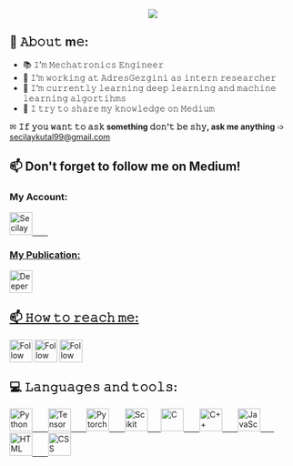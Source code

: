 <p align="center"><img src="https://user-images.githubusercontent.com/52993055/119868358-9e931080-bf27-11eb-97f8-d7f7e734ecec.gif" /></p>


## :book: 𝙰𝚋𝚘𝚞𝚝 m𝚎:
- 📚 𝙸’𝚖 𝙼𝚎𝚌𝚑𝚊𝚝𝚛𝚘𝚗𝚒𝚌𝚜 𝙴𝚗𝚐𝚒𝚗𝚎𝚎𝚛
- 💼 𝙸’𝚖 𝚠𝚘𝚛𝚔𝚒𝚗𝚐 𝚊𝚝 𝙰𝚍𝚛𝚎𝚜𝙶𝚎𝚣𝚐𝚒𝚗𝚒 𝚊𝚜 𝚒𝚗𝚝𝚎𝚛𝚗 𝚛𝚎𝚜𝚎𝚊𝚛𝚌𝚑𝚎𝚛
- 🌱 𝙸’𝚖 𝚌𝚞𝚛𝚛𝚎𝚗𝚝𝚕𝚢 𝚕𝚎𝚊𝚛𝚗𝚒𝚗𝚐 𝚍𝚎𝚎𝚙 𝚕𝚎𝚊𝚛𝚗𝚒𝚗𝚐 𝚊𝚗𝚍 𝚖𝚊𝚌𝚑𝚒𝚗𝚎 𝚕𝚎𝚊𝚛𝚗𝚒𝚗𝚐 𝚊𝚕𝚐𝚘𝚛𝚝𝚒𝚑𝚖𝚜
- 🔎 𝙸 𝚝𝚛𝚢 𝚝𝚘 𝚜𝚑𝚊𝚛𝚎 𝚖𝚢 𝚔𝚗𝚘𝚠𝚕𝚎𝚍𝚐𝚎 𝚘𝚗 𝙼𝚎𝚍𝚒𝚞𝚖

✉ **𝙸𝚏 𝚢𝚘𝚞 𝚠𝚊𝚗𝚝 𝚝𝚘 𝚊𝚜𝚔 something 𝚍𝚘𝚗'𝚝 𝚋𝚎 𝚜𝚑𝚢, ask me anything** ➩ secilaykutal99@gmail.com


## 📫 Don't forget to follow me on Medium!

### My Account:
<p align="left"> <a href="https://secilaykutal.medium.com/" target="_blank"> <img src="https://simpleicons.org/icons/medium.svg" alt="Secilay Kutal" width="40" height="40"/>&nbsp;	&nbsp;	&nbsp; &nbsp;
 
### My Publication:
<a href="https://medium.com/deeper-deep-learning-tr" target="_blank"> <img src="https://simpleicons.org/icons/medium.svg" alt="Deeper Deep Learning TR" width="40" height="40"/></p>


## 📫 𝙷𝚘𝚠 𝚝𝚘 𝚛𝚎𝚊𝚌𝚑 𝚖𝚎:
[<img src="https://simpleicons.org/icons/linkedin.svg" height="40em" align="center" alt="Follow Raymo111 on LinkedIn" title="Follow me on LinkedIn"/>](https://www.linkedin.com/in/se%C3%A7ilay-kutal-111b27154/)
[<img src="https://simpleicons.org/icons/twitter.svg" height="40em" align="center" alt="Follow Raym0111 on Twitter" title="Follow me on Twitter"/>](https://twitter.com/seccily)
[<img src="https://simpleicons.org/icons/instagram.svg" height="40em" align="center" alt="Follow Raymo111 on Instagram" title="Follow me on Instagram"/>](https://www.instagram.com/seccily_/)


## 💻 𝙻𝚊𝚗𝚐𝚞𝚊𝚐𝚎𝚜 𝚊𝚗𝚍 𝚝𝚘𝚘𝚕𝚜:

<p align="left"> <a href="https://www.python.org/" target="_blank"> <img src="https://simpleicons.org/icons/python.svg" alt="Python" width="40" height="40"/>	&nbsp;	&nbsp;	&nbsp;
 <a href="https://www.tensorflow.org/" target="_blank"> <img src="https://simpleicons.org/icons/tensorflow.svg" alt="TensorFlow" width="40" height="40"/> &nbsp;	&nbsp;	&nbsp;
 <a href="https://pytorch.org/" target="_blank"> <img src="https://simpleicons.org/icons/pytorch.svg" alt="Pytorch" width="40" height="40"/> &nbsp;	&nbsp;	&nbsp;
 <a href="https://scikit-learn.org/stable/" target="_blank"> <img src="https://simpleicons.org/icons/scikit-learn.svg" alt="Scikit Learn" width="40" height="40"/>&nbsp;	&nbsp;	&nbsp; 
 <a href="https://www.tensorflow.org/" target="_blank"> <img src="https://simpleicons.org/icons/c.svg" alt="C" width="40" height="40"/> &nbsp;	&nbsp;	&nbsp;
 <a href="https://www.cplusplus.com/" target="_blank"> <img src="https://simpleicons.org/icons/cplusplus.svg" alt="C++" width="40" height="40"/> &nbsp;	&nbsp;	&nbsp;
 <a href="https://www.javascript.com/" target="_blank"> <img src="https://simpleicons.org/icons/javascript.svg" alt="JavaScript" width="40" height="40"/> &nbsp;	&nbsp;	&nbsp;
 <a href="https://www.tensorflow.org/" target="_blank"> <img src="https://simpleicons.org/icons/html5.svg" alt="HTML" width="40" height="40"/> &nbsp;	&nbsp;	&nbsp;
 <a href="https://www.tensorflow.org/" target="_blank"> <img src="https://simpleicons.org/icons/css3.svg" alt="CSS" width="40" height="40"/> 
</p>

 
 

<!---
seccily/seccily is a ✨ special ✨ repository because its `README.md` (this file) appears on your GitHub profile.
You can click the Preview link to take a look at your changes.
--->
